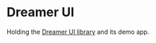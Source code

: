 # Dreamer UI

Holding the [Dreamer UI library](https://www.npmjs.com/package/@moondreamsdev/dreamer-ui) and its demo app.